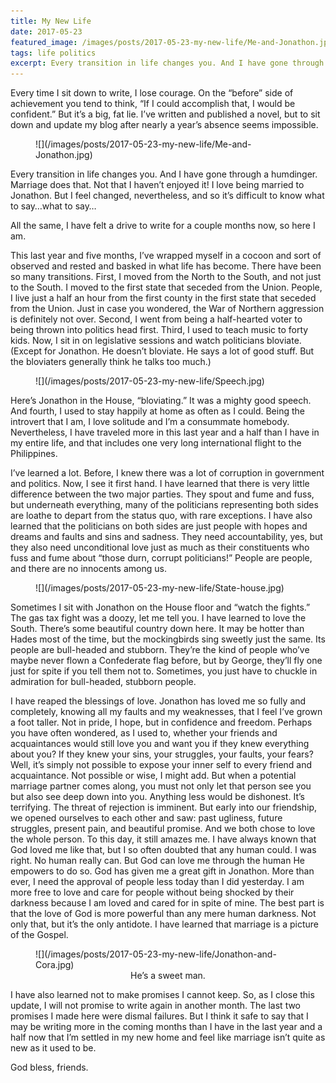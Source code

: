 ```yaml
---
title: My New Life
date: 2017-05-23
featured_image: /images/posts/2017-05-23-my-new-life/Me-and-Jonathon.jpg
tags: life politics
excerpt: Every transition in life changes you. And I have gone through a humdinger. Marriage does that. Not that I haven’t enjoyed it! I love being married to Jonathon. But I feel changed, nevertheless, and so it’s difficult to know what to say…what to say…
---
```


Every time I sit down to write, I lose courage. On the “before” side of achievement you tend to think, “If I could accomplish that, I would be confident.” But it’s a big, fat lie. I’ve written and published a novel, but to sit down and update my blog after nearly a year’s absence seems impossible.

<figure markdown="1">
![](/images/posts/2017-05-23-my-new-life/Me-and-Jonathon.jpg)
</figure>

Every transition in life changes you. And I have gone through a humdinger. Marriage does that. Not that I haven’t enjoyed it! I love being married to Jonathon. But I feel changed, nevertheless, and so it’s difficult to know what to say…what to say…

All the same, I have felt a drive to write for a couple months now, so here I am.

This last year and five months, I’ve wrapped myself in a cocoon and sort of observed and rested and basked in what life has become. There have been so many transitions. First, I moved from the North to the South, and not just to the South. I moved to the first state that seceded from the Union. People, I live just a half an hour from the first county in the first state that seceded from the Union. Just in case you wondered, the War of Northern aggression is definitely not over. Second, I went from being a half-hearted voter to being thrown into politics head first. Third, I used to teach music to forty kids. Now, I sit in on legislative sessions and watch politicians bloviate. (Except for Jonathon. He doesn’t bloviate. He says a lot of good stuff. But the bloviaters generally think he talks too much.)

<figure markdown="1">
![](/images/posts/2017-05-23-my-new-life/Speech.jpg)
</figure>

Here’s Jonathon in the House, “bloviating.” It was a mighty good speech.
And fourth, I used to stay happily at home as often as I could. Being the introvert that I am, I love solitude and I’m a consummate homebody. Nevertheless, I have traveled more in this last year and a half than I have in my entire life, and that includes one very long international flight to the Philippines.

I’ve learned a lot. Before, I knew there was a lot of corruption in government and politics. Now, I see it first hand. I have learned that there is very little difference between the two major parties. They spout and fume and fuss, but underneath everything, many of the politicians representing both sides are loathe to depart from the status quo, with rare exceptions. I have also learned that the politicians on both sides are just people with hopes and dreams and faults and sins and sadness. They need accountability, yes, but they also need unconditional love just as much as their constituents who fuss and fume about “those durn, corrupt politicians!” People are people, and there are no innocents among us.

<figure markdown="1">
![](/images/posts/2017-05-23-my-new-life/State-house.jpg)
</figure>

Sometimes I sit with Jonathon on the House floor and “watch the fights.” The gas tax fight was a doozy, let me tell you.
I have learned to love the South. There’s some beautiful country down here. It may be hotter than Hades most of the time, but the mockingbirds sing sweetly just the same. Its people are bull-headed and stubborn. They’re the kind of people who’ve maybe never flown a Confederate flag before, but by George, they’ll fly one just for spite if you tell them not to.  Sometimes, you just have to chuckle in admiration for bull-headed, stubborn people.

I have reaped the blessings of love. Jonathon has loved me so fully and completely, knowing all my faults and my weaknesses, that I feel I’ve grown a foot taller. Not in pride, I hope, but in confidence and freedom. Perhaps you have often wondered, as I used to, whether your friends and acquaintances would still love you and want you if they knew everything about you? If they knew your sins, your struggles, your faults, your fears? Well, it’s simply not possible to expose your inner self to every friend and acquaintance. Not possible or wise, I might add. But when a potential marriage partner comes along, you must not only let that person see you but also see deep down into you. Anything less would be dishonest. It’s terrifying. The threat of rejection is imminent. But early into our friendship, we opened ourselves to each other and saw: past ugliness, future struggles, present pain, and beautiful promise. And we both chose to love the whole person. To this day, it still amazes me. I have always known that God loved me like that, but I so often doubted that any human could. I was right. No human really can. But God can love me through the human He empowers to do so. God has given me a great gift in Jonathon. More than ever, I need the approval of people less today than I did yesterday. I am more free to love and care for people without being shocked by their darkness because I am loved and cared for in spite of mine. The best part is that the love of God is more powerful than any mere human darkness. Not only that, but it’s the only antidote. I have learned that marriage is a picture of the Gospel.

<figure markdown="1">
![](/images/posts/2017-05-23-my-new-life/Jonathon-and-Cora.jpg)
<figcaption style="text-align:center;">He’s a sweet man.</figcaption>
</figure>

I have also learned not to make promises I cannot keep. So, as I close this update, I will not promise to write again in another month. The last two promises I made here were dismal failures. But I think it safe to say that I may be writing more in the coming months than I have in the last year and a half now that I’m settled in my new home and feel like marriage isn’t quite as new as it used to be.

God bless, friends.